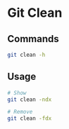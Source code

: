 # Git Clean

## Commands

```sh
git clean -h
```

## Usage

```sh
# Show
git clean -ndx

# Remove
git clean -fdx
```
